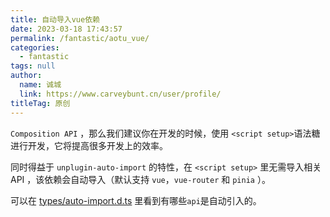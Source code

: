 ```yaml
---
title: 自动导入vue依赖
date: 2023-03-18 17:43:57
permalink: /fantastic/aotu_vue/
categories: 
  - fantastic
tags: null
author: 
  name: 诚城
  link: https://www.carveybunt.cn/user/profile/
titleTag: 原创
---
```


`Composition API` ，那么我们建议你在开发的时候，使用 `<script setup>`语法糖进行开发，它将提高很多开发上的效率。

同时得益于 `unplugin-auto-import` 的特性，在 `<script setup>` 里无需导入相关 API ，该依赖会自动导入（默认支持 `vue`，`vue-router` 和 `pinia` ）。

可以在 [types/auto-import.d.ts](https://github.com/antfu/unplugin-auto-import) 里看到有哪些`api`是自动引入的。
